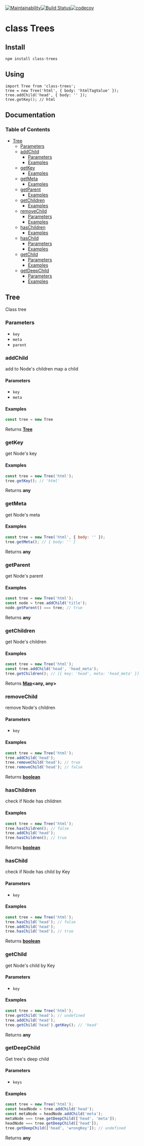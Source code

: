 [![Maintainability](https://api.codeclimate.com/v1/badges/4614a71ccc5d827ca866/maintainability)](https://codeclimate.com/github/vikzh/class-trees/maintainability)[![Build Status](https://travis-ci.org/vikzh/class-trees.svg?branch=master)](https://travis-ci.org/vikzh/class-trees)[![codecov](https://codecov.io/gh/vikzh/class-trees/branch/master/graph/badge.svg)](https://codecov.io/gh/vikzh/class-trees)
# class Trees
## Install
````
npm install class-trees
````
## Using
````
import Tree from 'class-trees';
tree = new Tree('html', { body: 'htmlTagValue' });
tree.addChild('head', { body: '' });
tree.getKey(); // html
````
## Documentation
### Table of Contents

-   [Tree][1]
    -   [Parameters][2]
    -   [addChild][3]
        -   [Parameters][4]
        -   [Examples][5]
    -   [getKey][6]
        -   [Examples][7]
    -   [getMeta][8]
        -   [Examples][9]
    -   [getParent][10]
        -   [Examples][11]
    -   [getChildren][12]
        -   [Examples][13]
    -   [removeChild][14]
        -   [Parameters][15]
        -   [Examples][16]
    -   [hasChildren][17]
        -   [Examples][18]
    -   [hasChild][19]
        -   [Parameters][20]
        -   [Examples][21]
    -   [getChild][22]
        -   [Parameters][23]
        -   [Examples][24]
    -   [getDeepChild][25]
        -   [Parameters][26]
        -   [Examples][27]

## Tree

Class tree

### Parameters

-   `key`  
-   `meta`  
-   `parent`  

### addChild

add to Node's children map a child

#### Parameters

-   `key`  
-   `meta`  

#### Examples

```javascript
const tree = new Tree
```

Returns **[Tree][28]** 

### getKey

get Node's key

#### Examples

```javascript
const tree = new Tree('html');
tree.getKey(); // 'html'
```

Returns **any** 

### getMeta

get Node's meta

#### Examples

```javascript
const tree = new Tree('html', { body: '' });
tree.getMeta(); // { body: '' }
```

Returns **any** 

### getParent

get Node's parent

#### Examples

```javascript
const tree = new Tree('html');
const node = tree.addChild('title');
node.getParent() === tree; // true
```

Returns **any** 

### getChildren

get Node's children

#### Examples

```javascript
const tree = new Tree('html');
const tree.addChild('head', 'head_meta');
tree.getChildren(); // [{ key: 'head', meta: 'head_meta' }]
```

Returns **[Map][29]&lt;any, any>** 

### removeChild

remove Node's children

#### Parameters

-   `key`  

#### Examples

```javascript
const tree = new Tree('html');
tree.addChild('head');
tree.removeChild('head'); // true
tree.removeChild('head'); // false
```

Returns **[boolean][30]** 

### hasChildren

check if Node has children

#### Examples

```javascript
const tree = new Tree('html');
tree.hasChildren(); // false
tree.addChild('head');
tree.hasChildren(); // true
```

Returns **[boolean][30]** 

### hasChild

check if Node has child by Key

#### Parameters

-   `key`  

#### Examples

```javascript
const tree = new Tree('html');
tree.hasChild('head'); // false
tree.addChild('head');
tree.hasChild('head'); // true
```

Returns **[boolean][30]** 

### getChild

get Node's child by Key

#### Parameters

-   `key`  

#### Examples

```javascript
const tree = new Tree('html');
tree.getChild('head'); // undefined
tree.addChild('head');
tree.getChild('head').getKey(); // 'head'
```

Returns **any** 

### getDeepChild

Get tree's deep child

#### Parameters

-   `keys`  

#### Examples

```javascript
const tree = new Tree('html');
const headNode = tree.addChild('head');
const metaNode = headNode.addChild('meta');
metaNode === tree.getDeepChild(['head', 'meta']);
headNode === tree.getDeepChild(['head']);
tree.getDeepChild(['head', 'wrongKey']); // undefined
```

Returns **any** 

[1]: #tree

[2]: #parameters

[3]: #addchild

[4]: #parameters-1

[5]: #examples

[6]: #getkey

[7]: #examples-1

[8]: #getmeta

[9]: #examples-2

[10]: #getparent

[11]: #examples-3

[12]: #getchildren

[13]: #examples-4

[14]: #removechild

[15]: #parameters-2

[16]: #examples-5

[17]: #haschildren

[18]: #examples-6

[19]: #haschild

[20]: #parameters-3

[21]: #examples-7

[22]: #getchild

[23]: #parameters-4

[24]: #examples-8

[25]: #getdeepchild

[26]: #parameters-5

[27]: #examples-9

[28]: #tree

[29]: https://developer.mozilla.org/docs/Web/JavaScript/Reference/Global_Objects/Map

[30]: https://developer.mozilla.org/docs/Web/JavaScript/Reference/Global_Objects/Boolean
